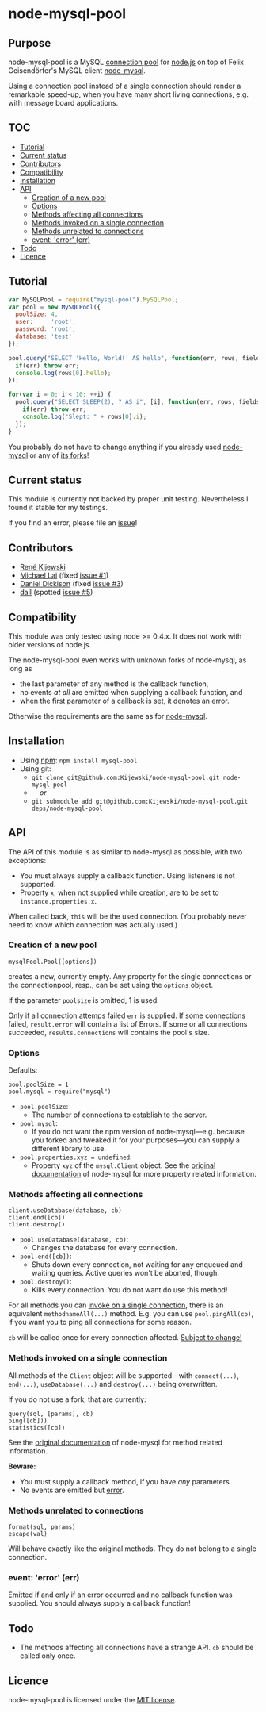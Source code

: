 <a name="Readme"></a>
<h1>node-mysql-pool</h1>

<a name="Purpose"></a>
<h2>Purpose</h2>

node-mysql-pool is a MySQL [connection pool](http://en.wikipedia.org/wiki/Connection_pool)
for [node.js](http://nodejs.org/) on top of Felix Geisendörfer's MySQL client
[node-mysql](https://github.com/felixge/node-mysql).

Using a connection pool instead of a single connection should render a remarkable
speed-up, when you have many short living connections, e.g. with message board applications.

<a name="TOC"></a>
<h2>TOC</h2>

* [Tutorial](#Tutorial)
* [Current status](#Status)
* [Contributors](#Contributors)
* [Compatibility](#Compatibility)
* [Installation](#Installation)
* [API](#API)
    * [Creation of a new pool](#NewPool)
    * [Options](#Options)
    * [Methods affecting all connections](#AllConnections)
    * [Methods invoked on a single connection](#SingleConnection)
    * [Methods unrelated to connections](#NoConnection)
    * [event: 'error' \(err\)](#EventError)
* [Todo](#Todo)
* [Licence](#Licence)

<a name="Tutorial"></a>
<h2>Tutorial</h2>

```javascript
var MySQLPool = require("mysql-pool").MySQLPool;
var pool = new MySQLPool({
  poolSize: 4,
  user:     'root',
  password: 'root',
  database: 'test'
});

pool.query("SELECT 'Hello, World!' AS hello", function(err, rows, fields) {
  if(err) throw err;
  console.log(rows[0].hello);
});

for(var i = 0; i < 10; ++i) {
  pool.query("SELECT SLEEP(2), ? AS i", [i], function(err, rows, fields) {
    if(err) throw err;
    console.log("Slept: " + rows[0].i);
  });
}
```

You probably do not have to change anything if you already used
[node-mysql](https://github.com/felixge/node-mysql/)
or any of [its forks](https://github.com/felixge/node-mysql/network)!

<a name="Status"></a>
<h2>Current status</h2>

This module is currently not backed by proper unit testing. Nevertheless I found
it stable for my testings.

If you find an error, please file an [issue](https://github.com/Kijewski/node-mysql-pool/issues)!

<a name="Contributors"></a>
<h2>Contributors</h2>

* [René Kijewski](https://github.com/Kijewski)
* [Michael Lai](https://github.com/melin)
    (fixed [issue #1](https://github.com/Kijewski/node-mysql-pool/pull/1))
* [Daniel Dickison](https://github.com/danieldickison)
    (fixed [issue #3](https://github.com/Kijewski/node-mysql-pool/pull/3))
* [dall](https://github.com/dall)
    (spotted [issue #5](https://github.com/Kijewski/node-mysql-pool/issues/5))

<a name="Compatibility"></a>
<h2>Compatibility</h2>

This module was only tested using node >= 0.4.x. It does not work with older
versions of node.js.

The node-mysql-pool even works with unknown forks of node-mysql, as long as

* the last parameter of any method is the callback function,
* no events *at all* are emitted when supplying a callback function, and
* when the first parameter of a callback is set, it denotes an error.

Otherwise the requirements are the same as for
[node-mysql](https://github.com/felixge/node-mysql/blob/master/Readme.md).

<a name="Installation"></a>
<h2>Installation</h2>

* Using [npm](http://npmjs.org/): `npm install mysql-pool`
* Using git:
    * `git clone git@github.com:Kijewski/node-mysql-pool.git node-mysql-pool`
    *     *or*
    * `git submodule add git@github.com:Kijewski/node-mysql-pool.git deps/node-mysql-pool`

<a name="API"></a>
<h2>API</h2>

The API of this module is as similar to node-mysql as possible, with two exceptions:

* You must always supply a callback function. Using listeners is not supported.
* Property `x`, when not supplied while creation, are to be set to `instance.properties.x`.

When called back, `this` will be the used connection. (You probably never need to
know which connection was actually used.)

<a name="NewPool"></a>
<h3>Creation of a new pool</h3>

    mysqlPool.Pool([options])

creates a new, currently empty. Any property for the single connections or
the connectionpool, resp., can be set using the `options` object.

If the parameter `poolsize` is omitted, 1 is used.

Only if all connection attemps failed `err` is supplied.
If some connections failed, `result.error` will contain a list of Errors.
If some or all connections succeeded, `results.connections` will contains the pool's size.

<a name="Options"></a>
<h3>Options</h3>

Defaults:

    pool.poolSize = 1
    pool.mysql = require("mysql")

* `pool.poolSize`:
    * The number of connections to establish to the server.
* `pool.mysql`:
    * If you do not want the npm version of node-mysql—e.g. because you forked and
      tweaked it for your purposes—you can supply a different library to use.
* `pool.properties.xyz = undefined`:
    * Property `xyz` of the `mysql.Client` object.
      See the [original documentation](https://github.com/felixge/node-mysql/blob/master/Readme.md)
      of node-mysql for more property related information.

<a name="AllConnections"></a>
<h3>Methods affecting all connections</h3>

    client.useDatabase(database, cb)
    client.end([cb])
    client.destroy()

* `pool.useDatabase(database, cb)`:
    * Changes the database for every connection.
* `pool.end([cb])`:
    * Shuts down every connection, not waiting for any enqueued and waiting queries.
      Active queries won't be aborted, though.
* `pool.destroy()`:
    * Kills every connection. You do not want do use this method!

For all methods you can [invoke on a single connection](#SingleConnection), there is
an equivalent `methodnameAll(...)` method. E.g. you can use `pool.pingAll(cb)`, if
you want you to ping all connections for some reason.

`cb` will be called once for every connection affected. [Subject to change!](#Todo)

<a name="SingleConnection"></a>
<h3>Methods invoked on a single connection</h3>

All methods of the `Client` object will be supported—with `connect(...)`, `end(...)`,
`useDatabase(...)` and `destroy(...)` being overwritten.

If you do not use a fork, that are currently:

    query(sql, [params], cb)
    ping([cb]))
    statistics([cb])

See the [original documentation](https://github.com/felixge/node-mysql/blob/master/Readme.md)
of node-mysql for method related information.

**Beware:**

* You must supply a callback method, if you have *any* parameters.
* No events are emitted but [error](#EventError).

<a name="NoConnection"></a>
<h3>Methods unrelated to connections</h3>

    format(sql, params)
    escape(val)

Will behave exactly like the original methods. They do not belong to a single
connection.

<a name="EventError"></a>
<h3>event: 'error' (err)</h3>

Emitted if and only if an error occurred and no callback function was supplied.
You should always supply a callback function!

<a name="Todo"></a>
<h2>Todo</h2>

* The methods affecting all connections have a strange API. `cb` should be called
  only once.


<a name="Licence"></a>
<h2>Licence</h2>

node-mysql-pool is licensed under the
[MIT license](https://github.com/Kijewski/node-mysql-pool/blob/master/License).
